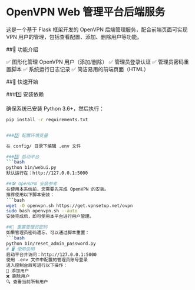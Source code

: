 # OpenVPN Web 管理平台后端服务

这是一个基于 Flask 框架开发的 OpenVPN 后端管理服务，配合前端页面可实现 VPN 用户的管理，包括查看配置、添加、删除用户等功能。

##🧰 功能介绍

✅ 图形化管理 OpenVPN 用户（添加/删除）
✅ 管理员登录认证
✅ 管理员密码重置脚本
✅ 系统运行日志记录
✅ 简洁易用的前端页面（HTML） 

##🚀 快速开始

###1️⃣ 安装依赖

确保系统已安装 Python 3.6+，然后执行：

```bash
pip install -r requirements.txt


###2️⃣ 配置环境变量

在 config/ 目录下编辑 .env 文件

###3️⃣ 启动平台
```bash
python bin/webui.py
默认运行在：http://127.0.0.1:5000

##🛠️ OpenVPN 安装参考
在使用本系统前，您需要先完成 OpenVPN 的安装。
推荐使用以下脚本安装：
```bash
wget -O openvpn.sh https://get.vpnsetup.net/ovpn
sudo bash openvpn.sh --auto
安装完成后，即可使用本平台进行用户管理。

##🔐 重置管理员密码
如果管理员密码遗忘，可以通过脚本重置：
```bash
python bin/reset_admin_password.py
# 🖥️ 使用说明
启动平台并访问：http://127.0.0.1:5000
使用 .env 文件中配置的管理员账号登录
进入控制台后可进行以下操作：
👤 添加用户
❌ 删除用户
🔍 查看当前所有用户

